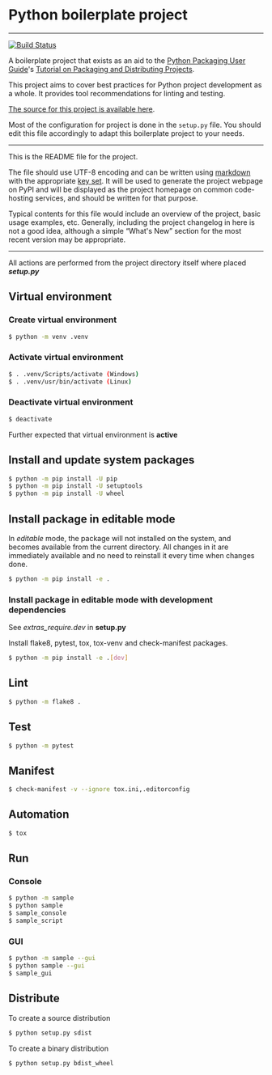 # Python boilerplate project

----

[![Build Status](https://travis-ci.org/Akman/python-boilerplate.svg?branch=master)](https://travis-ci.org/Akman/python-boilerplate)

A boilerplate project that exists as an aid to the [Python Packaging User
Guide][packaging guide]'s [Tutorial on Packaging and Distributing
Projects][distribution tutorial].

This project aims to cover best practices for Python project
development as a whole. It provides tool recommendations for linting and
testing.

[The source for this project is available here][src].

Most of the configuration for project is done in the `setup.py` file.
You should edit this file accordingly to adapt this boilerplate project
to your needs.

----

This is the README file for the project.

The file should use UTF-8 encoding and can be written using [markdown][md use]
with the appropriate [key set][md use]. It will be used to generate the project
webpage on PyPI and will be displayed as the project homepage on common
code-hosting services, and should be written for that purpose.

Typical contents for this file would include an overview of the project, basic
usage examples, etc. Generally, including the project changelog in here is not a
good idea, although a simple “What's New” section for the most recent version
may be appropriate.

----

All actions are performed from the project directory itself
where placed ***setup.py***

## Virtual environment

### Create virtual environment

```bash
$ python -m venv .venv
```

### Activate virtual environment

```bash
$ . .venv/Scripts/activate (Windows)
$ . .venv/usr/bin/activate (Linux)
```

### Deactivate virtual environment

```bash
$ deactivate
```

Further expected that virtual environment is **active**

## Install and update system packages

```bash
$ python -m pip install -U pip
$ python -m pip install -U setuptools
$ python -m pip install -U wheel
```

## Install package in editable mode

In *editable* mode, the package will not installed on the system,
and becomes available from the current directory. All changes in it
are immediately available and no need to reinstall it every time when
changes done.

```bash
$ python -m pip install -e .
```

### Install package in editable mode with development dependencies

See *extras_require.dev* in **setup.py**

Install flake8, pytest, tox, tox-venv and check-manifest packages.

```bash
$ python -m pip install -e .[dev]
```

## Lint

```bash
$ python -m flake8 .
```

## Test

```bash
$ python -m pytest
```

## Manifest

```bash
$ check-manifest -v --ignore tox.ini,.editorconfig
```

## Automation

```bash
$ tox
```

## Run

### Console

```bash
$ python -m sample
$ python sample
$ sample_console
$ sample_script
```

### GUI

```bash
$ python -m sample --gui
$ python sample --gui
$ sample_gui
```

## Distribute

To create a source distribution

```bash
$ python setup.py sdist
```

To create a binary distribution

```bash
$ python setup.py bdist_wheel
```

[packaging guide]: https://packaging.python.org
[distribution tutorial]: https://packaging.python.org/tutorials/packaging-projects/
[src]: https://github.com/Akman/python-boilerplate
[md]: https://tools.ietf.org/html/rfc7764#section-3.5 "CommonMark variant"
[md use]: https://packaging.python.org/specifications/core-metadata/#description-content-type-optional
